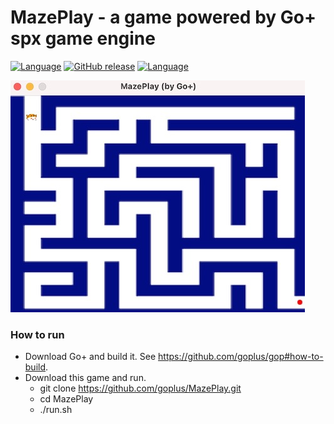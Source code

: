 MazePlay - a game powered by Go+ spx game engine
=========

[![Language](https://img.shields.io/badge/language-Go+-blue.svg)](https://github.com/goplus/gop)
[![GitHub release](https://img.shields.io/github/v/tag/goplus/MazePlay.svg?label=release)](https://github.com/goplus/MazePlay/releases)
[![Language](https://img.shields.io/badge/game_engine-spx-green.svg)](https://github.com/goplus/spx)

![Screen Shot](res/1.jpg)

### How to run

- Download Go+ and build it. See https://github.com/goplus/gop#how-to-build.
- Download this game and run.
  * git clone https://github.com/goplus/MazePlay.git
  * cd MazePlay
  * ./run.sh
